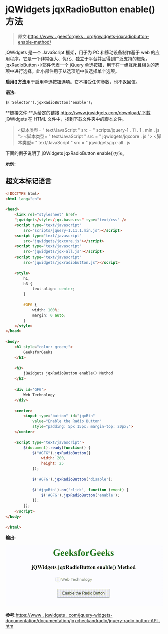 # jQWidgets jqxRadioButton enable()方法

> 原文:[https://www . geesforgeks . org/jqwidgets-jqxradiobutton-enable-method/](https://www.geeksforgeeks.org/jqwidgets-jqxradiobutton-enable-method/)

jQWidgets 是一个 JavaScript 框架，用于为 PC 和移动设备制作基于 web 的应用程序。它是一个非常强大、优化、独立于平台并且得到广泛支持的框架。jqxRadioButton 小部件代表一个 jQuery 单选按钮，用于在一组互斥且相关的选项中进行选择。此小部件用于从选项组中仅选择单个选项。

**启用()方法**用于启用单选按钮选项。它不接受任何参数，也不返回值。

**语法:**

```html
$('Selector').jqxRadioButton('enable');
```

**链接文件:**从给定的链接 https://www.jqwidgets.com/download/.下载 jQWidgets 在 HTML 文件中，找到下载文件夹中的脚本文件。

> <link rel="”stylesheet”" href="”jqwidgets/styles/jqx.base.css”" type="”text/css”">
> <脚本类型= " text/JavaScript " src = " scripts/jquery-1 . 11 . 1 . min . js "></脚本类型>
> <脚本类型= " text/JavaScript " src = " jqwidgets/jqxcore . js "></脚本类型>
> <脚本类型= " text/JavaScript " src = " jqwidgets/jqx-all . js

下面的例子说明了 jQWidgets jqxRadioButton enable()方法。

**示例:**

## 超文本标记语言

```html
<!DOCTYPE html>
<html lang="en">

<head>
    <link rel="stylesheet" href=
    "jqwidgets/styles/jqx.base.css" type="text/css" />
    <script type="text/javascript" 
        src="scripts/jquery-1.11.1.min.js"></script>
    <script type="text/javascript" 
        src="jqwidgets/jqxcore.js"></script>
    <script type="text/javascript" 
        src="jqwidgets/jqx-all.js"></script>
    <script type="text/javascript" 
        src="jqwidgets/jqxradiobutton.js"></script>

    <style>
        h1,
        h3 {
            text-align: center;
        }

        #GFG {
            width: 100%;
            margin: 0 auto;
        }
    </style>
</head>

<body>
    <h1 style="color: green;">
        GeeksforGeeks
    </h1>

    <h3>
        jQWidgets jqxRadioButton enable() Method
    </h3>

    <div id='GFG'>
        Web Technology
    </div>

    <center>
        <input type="button" id="jqxBtn" 
            value="Enable the Radio Button" 
            style="padding: 5px 15px; margin-top: 20px;">
    </center>

    <script type="text/javascript">
        $(document).ready(function() {
            $("#GFG").jqxRadioButton({
                width: 200,
                height: 25
            });

            $('#GFG').jqxRadioButton('disable');

            $('#jqxBtn').on('click', function (event) {
                $('#GFG').jqxRadioButton('enable');
            });
        });
    </script>
</body>

</html>
```

**输出:**

![](img/6991283e3056031878a1415708954bb7.png)

**参考:**[https://www . jqwidgets . com/jquery-widgets-documentation/documentation/jqxcheckandradio/jquery-radio button-API . htm](https://www.jqwidgets.com/jquery-widgets-documentation/documentation/jqxcheckandradio/jquery-radiobutton-api.htm)